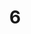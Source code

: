 ---
layout: painting
title: 6
image: /images/paintings/paper/JRB Web 48-min.jpg
dimensions: 1500mm x 1500mm
media: Sumi Ink on Paper
group: Paper
---